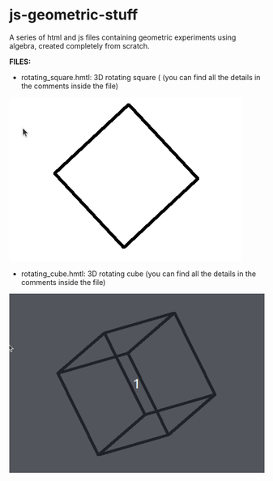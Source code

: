 # js-geometric-stuff
A series of html and js files containing geometric experiments using algebra, created completely from scratch.

**FILES:**
- rotating_square.hmtl:
3D rotating square (
(you can find all the details in the comments inside the file)
<img src="https://raw.githubusercontent.com/MPalix86/js-geometric-stuff/main/gif/rotating_square.gif"  />

- rotating_cube.hmtl:
3D rotating cube
(you can find all the details in the comments inside the file)
<img src="https://raw.githubusercontent.com/MPalix86/js-geometric-stuff/main/gif/rotating_cube.gif"  />
